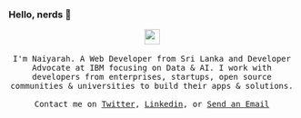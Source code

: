 ### Hello, nerds 👋

<p align="center">
  <img src="https://user-images.githubusercontent.com/5679180/79618120-0daffb80-80be-11ea-819e-d2b0fa904d07.gif" width="27px">
  <br><br>
  <samp>
I'm Naiyarah. A Web Developer from Sri Lanka and Developer Advocate at IBM focusing on Data & AI. I work with developers from enterprises, startups, open source communities & universities to build their apps & solutions.
     <br><br>Contact me on <a href="https://twitter.com/naisofly">Twitter</a>, <a href="https://www.linkedin.com/in/naiyarah/">Linkedin</a>, or <a href="mailto:naiyarah.h@gmail.com">Send an Email</a>
  </samp>
</p>

<!--
**naisofly/naisofly** is a ✨ _special_ ✨ repository because its `README.md` (this file) appears on your GitHub profile.

Here are some ideas to get you started:

- 🔭 I’m currently working on ...
- 🌱 I’m currently learning ...
- 👯 I’m looking to collaborate on ...
- 🤔 I’m looking for help with ...
- 💬 Ask me about ...
- 📫 How to reach me: ...
- 😄 Pronouns: ...
- ⚡ Fun fact: ...
-->
